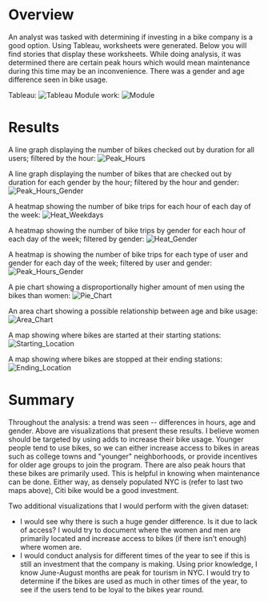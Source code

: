 # Overview
An analyst was tasked with determining if investing in a bike company is a good option. Using Tableau, worksheets were generated. Below you will find stories that display these worksheets. While doing analysis, it was determined there are certain peak hours which would mean maintenance during this time may be an inconvenience. There was a gender and age difference seen in bike usage.

Tableau:
![Tableau](https://public.tableau.com/views/Citi_Bike_Analysis_16043585000540/BikeUsageandArea2?:language=en&:display_count=y&publish=yes&:origin=viz_share_link)
Module work:
![Module](https://public.tableau.com/views/ModuleWork_16043309215460/TripDuration_1?:language=en&:display_count=y&:origin=viz_share_link)

# Results
A line graph displaying the number of bikes checked out by duration for all users; filtered by the hour:
![Peak_Hours](https://github.com/pratishthasingh1/bikesharing/blob/main/PeakHours.png?raw=true)

A line graph displaying the number of bikes that are checked out by duration for each gender by the hour; filtered by the hour and gender:
![Peak_Hours_Gender](https://github.com/pratishthasingh1/bikesharing/blob/main/PeakHoursGender.png?raw=true)

A heatmap showing the number of bike trips for each hour of each day of the week:
![Heat_Weekdays](https://github.com/pratishthasingh1/bikesharing/blob/main/WeekdaysPH.png?raw=true)

A heatmap showing the number of bike trips by gender for each hour of each day of the week; filtered by gender:
![Heat_Gender](https://github.com/pratishthasingh1/bikesharing/blob/main/WeekdaysPHGender.png?raw=true)

A heatmap is showing the number of bike trips for each type of user and gender for each day of the week; filtered by user and gender:
![Peak_Hours_Gender](https://github.com/pratishthasingh1/bikesharing/blob/main/BikeUsevsGenderUser.png?raw=true)

A pie chart showing a disproportionally higher amount of men using the bikes than women:
![Pie_Chart](https://github.com/pratishthasingh1/bikesharing/blob/main/GenderBreakdown.png?raw=true)

An area chart showing a possible relationship between age and bike usage:
![Area_Chart](https://github.com/pratishthasingh1/bikesharing/blob/main/TripDurationAge.png?raw=true)

A map showing where bikes are started at their starting stations:
![Starting_Location](https://github.com/pratishthasingh1/bikesharing/blob/main/StartTimeArea.png?raw=true)

A map showing where bikes are stopped at their ending stations: 
![Ending_Location](https://github.com/pratishthasingh1/bikesharing/blob/main/Stop_Location.png?raw=true)

# Summary
Throughout the analysis: a trend was seen -- differences in hours, age and gender.  Above are visualizations that present these results. I believe women should be targeted by using adds to increase their bike usage. Younger people tend to use bikes, so we can either increase access to bikes in areas such as college towns and "younger" neighborhoods, or provide incentives for older age groups to join the program. There are also peak hours that these bikes are primarily used. This is helpful in knowing when maintenance can be done. Either way, as densely populated NYC is (refer to last two maps above), Citi bike would be a good investment.

Two additional visualizations that I would perform with the given dataset:
* I would see why there is such a huge gender difference. Is it due to lack of access? I would try to document where the women and men are primarily located and increase access to bikes (if there isn't enough) where women are.
* I would conduct analysis for different times of the year to see if this is still an investment that the company is making. Using prior knowledge, I know June-August months are peak for tourism in NYC. I would try to determine if the bikes are used as much in other times of the year, to see if the users tend to be loyal to the bikes year round.
